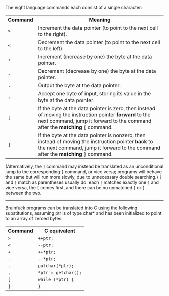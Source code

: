 The eight language commands each consist of a single character:
<table class="ws-table-all notranslate">
  <tr>
    <th>Command</th>
    <th>Meaning</th>
  </tr>
  <tr>
    <td><code>&gt;</code></td>
    <td>Increment the data pointer (to point to the next cell to the right).</td>
  </tr>
  <tr>
    <td><code>&lt;</code></td>
    <td>Decrement the data pointer (to point to the next cell to the left).</td>
  </tr>
  <tr>
    <td><code>+</code></td>
    <td>Increment (increase by one) the byte at the data pointer.</td>
  </tr>
  <tr>
    <td><code>-</code></td>
    <td>Decrement (decrease by one) the byte at the data pointer.</td>
  </tr>
  <tr>
    <td><code>.</code></td>
    <td>Output the byte at the data pointer.</td>
  </tr>
  <tr>
    <td><code>,</code></td>
    <td>Accept one byte of input, storing its value in the byte at the data pointer.</td>
  </tr>
  <tr>
    <td><code>[</code></td>
    <td>If the byte at the data pointer is zero, then instead of moving the instruction pointer <b>forward</b> to the next command, jump it forward to the command after the <b>matching</b> <code>[</code> command.</td>
  </tr>
  <tr>
    <td><code>]</code></td>
    <td>If the byte at the data pointer is nonzero, then instead of moving the instruction pointer <b>back</b> to the next command, jump it forward to the command after the <b>matching</b> <code>]</code> command.</td>
  </tr>
</table>
(Alternatively, the <code>]</code> command may instead be translated as an unconditional jump to the corresponding <code>[</code> command, or vice versa; programs will behave the same but will run more slowly, due to unnecessary double searching.)
<code>[</code> and <code>]</code> match as parentheses usually do: each <code>[</code> matches exactly one <code>]</code> and vice versa, the <code>[</code> comes first, and there can be no unmatched <code>[</code> or <code>]</code> between the two.
<hr>
Brainfuck programs can be translated into C using the following substitutions, assuming ptr is of type char* and has been initialized to point to an array of zeroed bytes:
<table class="ws-table-all notranslate">
  <tr>
    <th>Command</th>
    <th>C equivalent</th>
  </tr>
  <tr>
    <td><code>&gt;</code></td>
    <td><code>++ptr;</code></td>
  </tr>
  <tr>
    <td><code>&lt;</code></td>
    <td><code>--ptr;</code></td>
  </tr>
  <tr>
    <td><code>+</code></td>
    <td><code>++*ptr;</code></td>
  </tr>
  <tr>
    <td><code>-</code></td>
    <td><code>--*ptr;</code></td>
  </tr>
  <tr>
    <td><code>.</code></td>
    <td><code>putchar(*ptr);</code></td>
  </tr>
  <tr>
    <td><code>,</code></td>
    <td><code>*ptr = getchar();</code></td>
  </tr>
  <tr>
    <td><code>[</code></td>
    <td><code>while (*ptr) {</code></td>
  </tr>
  <tr>
    <td><code>]</code></td>
    <td><code>}</code></td>
  </tr>
</table>
